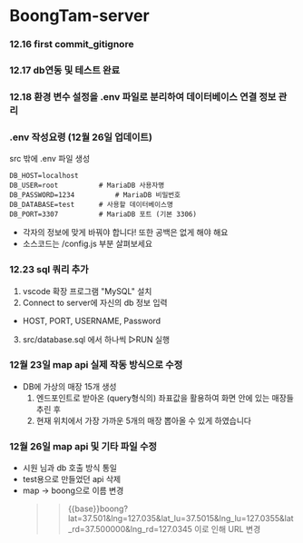 # **BoongTam-server**

### 12.16 first commit_gitignore

### 12.17 db연동 및 테스트 완료
### 12.18 환경 변수 설정을 .env 파일로 분리하여 데이터베이스 연결 정보 관리

### .env 작성요령 (12월 26일 업데이트)
src 밖에 .env 파일 생성
```
DB_HOST=localhost
DB_USER=root          # MariaDB 사용자명
DB_PASSWORD=1234          # MariaDB 비밀번호
DB_DATABASE=test      # 사용할 데이터베이스명
DB_PORT=3307          # MariaDB 포트 (기본 3306)

```
- 각자의 정보에 맞게 바꿔야 합니다! 또한 공백은 없게 해야 해요
- 소스코드는 /config.js  부분 살펴보세요

### 12.23 sql 쿼리 추가
1. vscode 확장 프로그램 "MySQL" 설치
2. Connect to server에 자신의 db 정보 입력
 - HOST, PORT, USERNAME, Password
3. src/database.sql 에서 하나씩 ▷RUN 실행

### 12월 23일 map api 실제 작동 방식으로 수정
- DB에 가상의 매장 15개 생성
    1) 엔드포인트로 받아온 (query형식의) 좌표값을 활용하여 화면 안에 있는 매장들 추린 후
    2) 현재 위치에서 가장 가까운 5개의 매장 뽑아올 수 있게 하였습니다

### 12월 26일 map api 및 기타 파일 수정
- 시원 님과 db 호출 방식 통일
- test용으로 만들었던 api 삭제
- map -> boong으로 이름 변경
  >> {{base}}boong?lat=37.501&lng=127.035&lat_lu=37.5015&lng_lu=127.0355&lat_rd=37.500000&lng_rd=127.0345 
  이로 인해 URL 변경